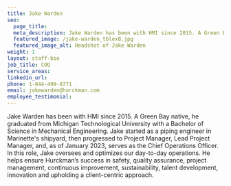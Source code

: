 ```yaml
---
title: Jake Warden
seo:
  page_title:
  meta_description: Jake Warden has been with HMI since 2015. A Green Bay native, he graduated from Michigan Technological University with a Bachelor of Science in Mechanical Engineering.
  featured_image: /jake-warden_tblex8.jpg
  featured_image_alt: Headshot of Jake Warden
weight: 1
layout: staff-bio
job_title: COO
service_areas:
linkedin_url:
phone: 1-844-499-8771
email: jakewarden@hurckman.com
employee_testimonial:
---
```


Jake Warden has been with HMI since 2015. A Green Bay native, he graduated from Michigan Technological University with a Bachelor of Science in Mechanical Engineering. Jake started as a piping engineer in Marinette's shipyard, then progressed to Project Manager, Lead Project Manager, and, as of January 2023, serves as the Chief Operations Officer. In this role, Jake oversees and optimizes our day-to-day operations. He helps ensure Hurckman’s success in safety, quality assurance, project management, continuous improvement, sustainability, talent development, innovation and upholding a client-centric approach.





